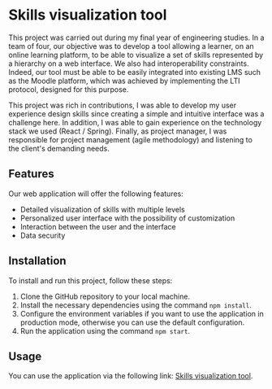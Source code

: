 # Skills visualization tool

This project was carried out during my final year of engineering studies. In a team of four, our objective was to develop a tool allowing a learner, on an online learning platform, to be able to visualize a set of skills represented by a hierarchy on a web interface. We also had interoperability constraints. Indeed, our tool must be able to be easily integrated into existing LMS such as the Moodle platform, which was achieved by implementing the LTI protocol, designed for this purpose.

This project was rich in contributions, I was able to develop my user experience design skills since creating a simple and intuitive interface was a challenge here. In addition, I was able to gain experience on the technology stack we used (React / Spring). Finally, as project manager, I was responsible for project management (agile methodology) and listening to the client's demanding needs.

## Features

Our web application will offer the following features:

- Detailed visualization of skills with multiple levels
- Personalized user interface with the possibility of customization
- Interaction between the user and the interface
- Data security

## Installation

To install and run this project, follow these steps:

1. Clone the GitHub repository to your local machine.
2. Install the necessary dependencies using the command `npm install`.
3. Configure the environment variables if you want to use the application in production mode, otherwise you can use the default configuration.
4. Run the application using the command `npm start`.

## Usage 

You can use the application via the following link: [Skills visualization tool](https://www.skills-visualization-tool.netlify.app).